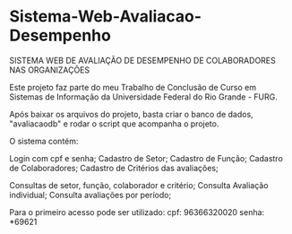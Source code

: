 # Sistema-Web-Avaliacao-Desempenho
SISTEMA WEB DE AVALIAÇÃO DE DESEMPENHO DE COLABORADORES NAS ORGANIZAÇÕES

Este projeto faz parte do meu Trabalho de Conclusão de Curso em Sistemas de Informação da Universidade Federal do Rio Grande - FURG.

Após baixar os arquivos do projeto, basta criar o banco de dados, "avaliacaodb" e rodar o script que acompanha o projeto.

O sistema contém: 

Login com cpf e senha;
Cadastro de Setor;
Cadastro de Função;
Cadastro de Colaboradores;
Cadastro de Critérios das avaliações;

Consultas de setor, função, colaborador e critério;
Consulta Avaliação individual;
Consulta avaliações por período;

Para o primeiro acesso pode ser utilizado: 
cpf: 96366320020
senha: *69621

